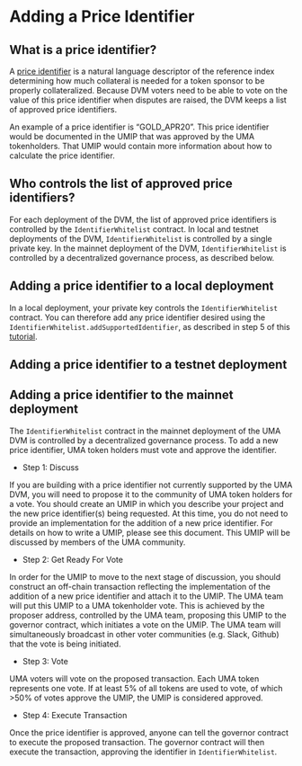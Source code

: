 # Adding a Price Identifier

## What is a price identifier?

A [price identifier](../../synthetic_tokens/glossary.md) is a natural language descriptor of the reference index determining how much collateral is needed for a token sponsor to be properly collateralized. 
Because DVM voters need to be able to vote on the value of this price identifier when disputes are raised, the DVM keeps a list of approved price identifiers. 

An example of a price identifier is “GOLD_APR20”. 
This price identifier would be documented in the UMIP that was approved by the UMA tokenholders. 
That UMIP would contain more information about how to calculate the price identifier. 

## Who controls the list of approved price identifiers?
For each deployment of the DVM, the list of approved price identifiers is controlled by the ```IdentifierWhitelist``` contract.
In local and testnet deployments of the DVM, ```IdentifierWhitelist``` is controlled by a single private key. 
In the mainnet deployment of the DVM, ```IdentifierWhitelist``` is controlled by a decentralized governance process, as described below.

## Adding a price identifier to a local deployment
In a local deployment, your private key controls the ```IdentifierWhitelist``` contract. 
You can therefore add any price identifier desired using the ```IdentifierWhitelist.addSupportedIdentifier```, as described in step 5 of this [tutorial](../synthetic_tokens/tutorials/creating_from_truffle.md). 

## Adding a price identifier to a testnet deployment

## Adding a price identifier to the mainnet deployment
The ```IdentifierWhitelist``` contract in the mainnet deployment of the UMA DVM is controlled by a decentralized governance process. 
To add a new price identifier, UMA token holders must vote and approve the identifier. 

- Step 1: Discuss

If you are building with a price identifier not currently supported by the UMA DVM, you will need to propose it to the community of UMA token holders for a vote. 
You should create an UMIP in which you describe your project and the new price identifier(s) being requested. 
At this time, you do not need to provide an implementation for the addition of a new price identifier. 
For details on how to write a UMIP, please see this document. This UMIP will be discussed by members of the UMA community. 

- Step 2: Get Ready For Vote

In order for the UMIP to move to the next stage of discussion, you should construct an off-chain transaction reflecting the implementation of the addition of a new price identifier and attach it to the UMIP. 
The UMA team will put this UMIP to a UMA tokenholder vote. 
This is achieved by the proposer address, controlled by the UMA team, proposing this UMIP to the governor contract, which initiates a vote on the UMIP. 
The UMA team will simultaneously broadcast in other voter communities (e.g. Slack, Github) that the vote is being initiated. 

- Step 3: Vote

UMA voters will vote on the proposed transaction. Each UMA token represents one vote. If at least 5% of all tokens are used to vote, of which >50% of votes approve the UMIP, the UMIP is considered approved. 

- Step 4: Execute Transaction

Once the price identifier is approved, anyone can tell the governor contract to execute the proposed transaction. 
The governor contract will then execute the transaction, approving the identifier in ```IdentifierWhitelist```.
